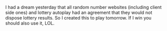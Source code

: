 I had a dream yesterday that all random number websites (including client side ones) and lottery autoplay had an agreement that they would
not dispose lottery results. So I created this to play tomorrow. If I win you should also use it, LOL.   